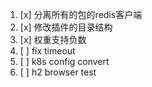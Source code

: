 1. [x] 分离所有的包的redis客户端
2. [x] 修改插件的目录结构
3. [x] 权重支持负数
4. [ ] fix timeout
5. [ ] k8s config convert
6. [ ] h2 browser test